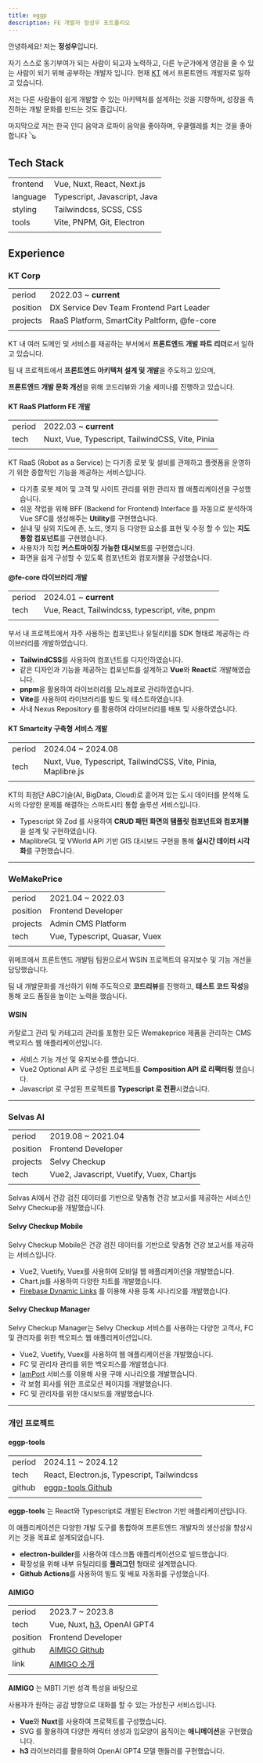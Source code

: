```yaml
---
title: eggp
description: FE 개발자 정성우 포트폴리오
---
```


안녕하세요! 저는 **정성우**입니다.

자기 스스로 동기부여가 되는 사람이 되고자 노력하고, 
다른 누군가에게 영감을 줄 수 있는 사람이 되기 위해 공부하는 개발자 입니다.
현재 [KT](https://corp.kt.com/) 에서 프론트엔드 개발자로 일하고 있습니다.

저는 다른 사람들이 쉽게 개발할 수 있는 아키텍처를 설계하는 것을 지향하며, 성장을 촉진하는 개발 문화를 만드는 것도 즐깁니다.

마지막으로 저는 한국 인디 음악과 로파이 음악을 좋아하며, 우쿨렐레를 치는 것을 좋아합니다 🪕

## Tech Stack

|          |                                |
|----------|--------------------------------|
| frontend | Vue, Nuxt, React, Next.js      |
| language | Typescript, Javascript, Java   |
| styling  | Tailwindcss, SCSS, CSS         |
| tools    | Vite, PNPM, Git, Electron |
||                                             |

## Experience

### KT Corp

||                                             |
|---|---------------------------------------------|
|period| 2022.03 ~ **current**                       |
|position| DX Service Dev Team Frontend Part Leader    |
|projects| RaaS Platform, SmartCity Paltform, @fe-core |
||                                             |

KT 내 여러 도메인 및 서비스를 재공하는 부서에서 **프론트엔드 개발 파트 리더**로서 일하고 있습니다.

팀 내 프로젝트에서 **프론트엔드 아키텍처 설계 및 개발**을 주도하고 있으며,

**프론트엔드 개발 문화 개선**을 위해 코드리뷰와 기술 세미나를 진행하고 있습니다.

#### KT RaaS Platform FE 개발

||                                                                            |
|---|----------------------------------------------------------------------------|
|period| 2022.03 ~ **current**                                                      |
|tech| Nuxt, Vue, Typescript, TailwindCSS, Vite, Pinia |
||                                                                            |

KT RaaS (Robot as a Service) 는 다기종 로봇 및 설비를 관제하고 플랫폼을 운영하기 위한 종합적인 기능을 제공하는 서비스입니다.

- 다기종 로봇 제어 및 고객 및 사이트 관리를 위한 관리자 웹 애플리케이션을 구성했습니다.
- 쉬운 작업을 위해 BFF (Backend for Frontend) Interface 를 자동으로 분석하여 Vue SFC를 생성해주는 **Utility**를 구현했습니다.
- 실내 및 실외 지도에 존, 노드, 엣지 등 다양한 요소를 표현 및 수정 할 수 있는 **지도 통합 컴포넌트**를 구현했습니다.
- 사용자가 직접 **커스트마이징 가능한 대시보드**를 구현했습니다.
- 화면을 쉽게 구성할 수 있도록 컴포넌트와 컴포저블을 구성했습니다.

#### @fe-core 라이브러리 개발

||                                                 |
|---|-------------------------------------------------|
|period| 2024.01 ~ **current**                           |
|tech| Vue, React, Tailwindcss, typescript, vite, pnpm |
||                                                 |

부서 내 프로젝트에서 자주 사용하는 컴포넌트나 유틸리티를 SDK 형태로 제공하는 라이브러리를 개발하였습니다.

- **TailwindCSS**를 사용하여 컴포넌트를 디자인하였습니다.
- 같은 디자인과 기능을 제공하는 컴포넌트를 설계하고 **Vue**와 **React**로 개발해였습니다.
- **pnpm**을 활용하여 라이브러리를 모노레포로 관리하였습니다.
- **Vite**를 사용하여 라이브러리를 빌드 및 테스트하였습니다.
- 사내 Nexus Repository 를 활용하여 라이브러리를 배포 및 사용하였습니다.

#### KT Smartcity 구축형 서비스 개발

||                                                              |
|---|--------------------------------------------------------------|
|period| 2024.04 ~ 2024.08                                            |
|tech| Nuxt, Vue, Typescript, TailwindCSS, Vite, Pinia, Maplibre.js |
||                                                              |

KT의 최첨단 ABC기술(AI, BigData, Cloud)로 흩어져 있는 도시 데이터를 분석해 도시의 다양한 문제를 해결하는 스마트시티 통합 솔루션 서비스입니다.

- Typescript 와 Zod 를 사용하여 **CRUD 패턴 화면의 탬플릿 컴포넌트와 컴포저블**을 설계 및 구현하였습니다.
- MaplibreGL 및 VWorld API 기반 GIS 대시보드 구현을 통해 **실시간 데이터 시각화**를 구현했습니다.

---

### WeMakePrice
||                               |
|---|-------------------------------|
|period| 2021.04 ~ 2022.03             |
|position| Frontend Developer            |
|projects| Admin CMS Platform            |
|tech| Vue, Typescript, Quasar, Vuex |
||                               |

위메프에서 프론트엔드 개발팀 팀원으로서 WSIN 프로젝트의 유지보수 및 기능 개선을 담당했습니다.

팀 내 개발문화를 개선하기 위해 주도적으로 **코드리뷰**를 진행하고, **테스트 코드 작성**을 통해 코드 품질을 높이는 노력을 했습니다.

#### WSIN

카탈로그 관리 및 카테고리 관리를 포함한 모든 Wemakeprice 제품을 관리하는 CMS 백오피스 웹 애플리케이션입니다.

- 서비스 기능 개선 및 유지보수를 헀습니다.
- Vue2 Optional API 로 구성된 프로젝트를 **Composition API 로 리팩터링** 헀습니다.
- Javascript 로 구성된 프로젝트를 **Typescript 로 전환**시켰습니다.

---

### Selvas AI

||                                          |
|---|------------------------------------------|
|period| 2019.08 ~ 2021.04                        |
|position| Frontend Developer                       |
|projects| Selvy Checkup                            |
|tech| Vue2, Javascript, Vuetify, Vuex, Chartjs |
||                                          |

Selvas AI에서 건강 검진 데이터를 기반으로 맞춤형 건강 보고서를 제공하는 서비스인 Selvy Checkup을 개발했습니다.

#### Selvy Checkup Mobile

Selvy Checkup Mobile은 건강 검진 데이터를 기반으로 맞춤형 건강 보고서를 제공하는 서비스입니다.

- Vue2, Vuetify, Vuex를 사용하여 모바일 웹 애플리케이션을 개발했습니다.
- Chart.js를 사용하여 다양한 차트를 개발했습니다.
- [Firebase Dynamic Links](https://firebase.google.com/docs/dynamic-links?hl=ko) 를 이용해 사용 등록 시나리오를 개발했습니다.

#### Selvy Checkup Manager

Selvy Checkup Manager는 Selvy Checkup 서비스를 사용하는 다양한 고객사, FC 및 관리자를 위한 백오피스 웹 애플리케이션입니다.

- Vue2, Vuetify, Vuex를 사용하여 웹 애플리케이션을 개발했습니다.
- FC 및 관리자 관리를 위한 백오피스를 개발했습니다.
- [IamPort](https://api.iamport.kr/) 서비스를 이용해 사용 구매 시나리오를 개발했습니다.
- 각 보험 회사를 위한 프로모션 페이지를 개발했습니다.
- FC 및 관리자를 위한 대시보드를 개발했습니다.

---

### 개인 프로젝트

#### eggp-tools

|        |                                                                |
|--------|----------------------------------------------------------------|
| period | 2024.11 ~ 2024.12                                              |
| tech   | React, Electron.js, Typescript, Tailwindcss                    |
| github | [eggp-tools Github](https://github.com/eggplantiny/eggp-tools) |
||                                                                |

**eggp-tools** 는 React와 Typescript로 개발된 Electron 기반 애플리케이션입니다.

이 애플리케이션은 다양한 개발 도구를 통합하여 프론트엔드 개발자의 생산성을 향상시키는 것을 목표로 설계되었습니다.

- **electron-builder**를 사용하여 데스크톱 애플리케이션으로 빌드했습니다.
- 확장성을 위해 내부 유틸리티를 **플러그인** 형태로 설계했습니다.
- **Github Actions**를 사용하여 빌드 및 배포 자동화를 구성했습니다.

#### AIMIGO

|          |                                                                                     |
|----------|-------------------------------------------------------------------------------------|
| period   | 2023.7 ~ 2023.8                                                                     |
| tech     | Vue, Nuxt, [h3](https://github.com/unjs/h3), OpenAI GPT4                            |
| position | Frontend Developer                                                                  |
| github   | [AIMIGO Github](https://github.com/Sejin-Kim-Team/AIMIGO)                           |
| link     | [AIMIGO 소개](https://eggp.notion.site/AIMIGO-15165b2db31e811f826cc2d29eb6844d?pvs=4) |
|          |                                                                                     |

**AIMIGO** 는 MBTI 기반 성격 특성을 바탕으로

사용자가 원하는 공감 방향으로 대화를 할 수 있는 가상친구 서비스입니다.

- **Vue**와 **Nuxt**를 사용하여 프로젝트를 구성했습니다.
- SVG 를 활용하여 다양한 캐릭터 생성과 입모양이 움직이는 **애니메이션**을 구현했습니다.
- **h3** 라이브러리를 활용하여 OpenAI GPT4 모델 핸들러를 구현했습니다.
